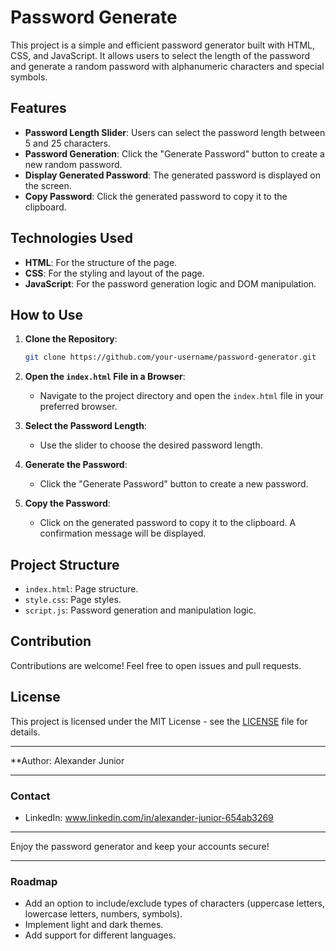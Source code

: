 # Password Generate

This project is a simple and efficient password generator built with HTML, CSS, and JavaScript. It allows users to select the length of the password and generate a random password with alphanumeric characters and special symbols.

## Features

- **Password Length Slider**: Users can select the password length between 5 and 25 characters.
- **Password Generation**: Click the "Generate Password" button to create a new random password.
- **Display Generated Password**: The generated password is displayed on the screen.
- **Copy Password**: Click the generated password to copy it to the clipboard.

## Technologies Used

- **HTML**: For the structure of the page.
- **CSS**: For the styling and layout of the page.
- **JavaScript**: For the password generation logic and DOM manipulation.

## How to Use

1. **Clone the Repository**:
    ```bash
    git clone https://github.com/your-username/password-generator.git
    ```
2. **Open the `index.html` File in a Browser**:
    - Navigate to the project directory and open the `index.html` file in your preferred browser.

3. **Select the Password Length**:
    - Use the slider to choose the desired password length.

4. **Generate the Password**:
    - Click the "Generate Password" button to create a new password.

5. **Copy the Password**:
    - Click on the generated password to copy it to the clipboard. A confirmation message will be displayed.

## Project Structure

- `index.html`: Page structure.
- `style.css`: Page styles.
- `script.js`: Password generation and manipulation logic.

## Contribution

Contributions are welcome! Feel free to open issues and pull requests.

## License

This project is licensed under the MIT License - see the [LICENSE](LICENSE) file for details.

---

**Author: Alexander Junior

---

### Contact

- LinkedIn: www.linkedin.com/in/alexander-junior-654ab3269

---

Enjoy the password generator and keep your accounts secure!

---

### Roadmap

- Add an option to include/exclude types of characters (uppercase letters, lowercase letters, numbers, symbols).
- Implement light and dark themes.
- Add support for different languages.
